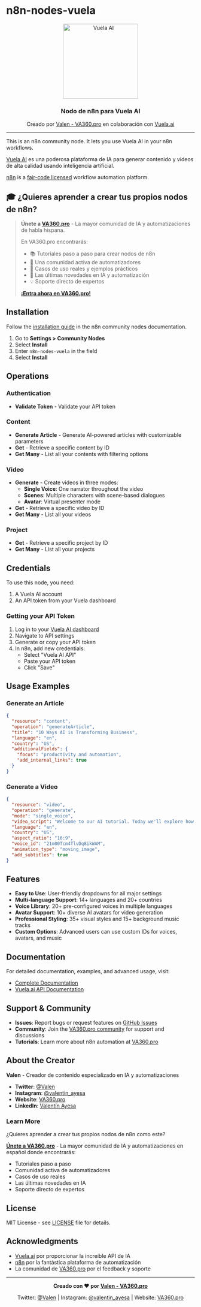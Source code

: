 # n8n-nodes-vuela

<div align="center">
  <img src="https://vuela.ai/logo.png" alt="Vuela AI" width="200"/>
  <h3>Nodo de n8n para Vuela AI</h3>
  <p>Creado por <a href="https://va360.pro">Valen - VA360.pro</a> en colaboración con <a href="https://vuela.ai">Vuela.ai</a></p>
</div>

---

This is an n8n community node. It lets you use Vuela AI in your n8n workflows.

[Vuela AI](https://vuela.ai) es una poderosa plataforma de IA para generar contenido y videos de alta calidad usando inteligencia artificial.

[n8n](https://n8n.io/) is a [fair-code licensed](https://docs.n8n.io/reference/license/) workflow automation platform.

## 🎓 ¿Quieres aprender a crear tus propios nodos de n8n?

> **Únete a [VA360.pro](https://va360.pro)** - La mayor comunidad de IA y automatizaciones de habla hispana. 
> 
> En VA360.pro encontrarás:
> - 📚 Tutoriales paso a paso para crear nodos de n8n
> - 🤝 Una comunidad activa de automatizadores
> - 🎯 Casos de uso reales y ejemplos prácticos
> - 🚀 Las últimas novedades en IA y automatización
> - 💡 Soporte directo de expertos
>
> **[¡Entra ahora en VA360.pro!](https://va360.pro)**

## Installation

Follow the [installation guide](https://docs.n8n.io/integrations/community-nodes/installation/) in the n8n community nodes documentation.

1. Go to **Settings > Community Nodes**
2. Select **Install**
3. Enter `n8n-nodes-vuela` in the field
4. Select **Install**

## Operations

### Authentication
- **Validate Token** - Validate your API token

### Content
- **Generate Article** - Generate AI-powered articles with customizable parameters
- **Get** - Retrieve a specific content by ID
- **Get Many** - List all your contents with filtering options

### Video
- **Generate** - Create videos in three modes:
  - **Single Voice**: One narrator throughout the video
  - **Scenes**: Multiple characters with scene-based dialogues
  - **Avatar**: Virtual presenter mode
- **Get** - Retrieve a specific video by ID
- **Get Many** - List all your videos

### Project
- **Get** - Retrieve a specific project by ID
- **Get Many** - List all your projects

## Credentials

To use this node, you need:

1. A Vuela AI account
2. An API token from your Vuela dashboard

### Getting your API Token

1. Log in to your [Vuela AI dashboard](https://app.vuela.ai)
2. Navigate to API settings
3. Generate or copy your API token
4. In n8n, add new credentials:
   - Select "Vuela AI API" 
   - Paste your API token
   - Click "Save"

## Usage Examples

### Generate an Article

```json
{
  "resource": "content",
  "operation": "generateArticle",
  "title": "10 Ways AI is Transforming Business",
  "language": "en",
  "country": "US",
  "additionalFields": {
    "focus": "productivity and automation",
    "add_internal_links": true
  }
}
```

### Generate a Video

```json
{
  "resource": "video",
  "operation": "generate",
  "mode": "single_voice",
  "video_script": "Welcome to our AI tutorial. Today we'll explore how artificial intelligence is transforming modern business.",
  "language": "en",
  "country": "US",
  "aspect_ratio": "16:9",
  "voice_id": "21m00Tcm4TlvDq8ikWAM",
  "animation_type": "moving_image",
  "add_subtitles": true
}
```

## Features

- **Easy to Use**: User-friendly dropdowns for all major settings
- **Multi-language Support**: 14+ languages and 20+ countries
- **Voice Library**: 20+ pre-configured voices in multiple languages
- **Avatar Support**: 10+ diverse AI avatars for video generation
- **Professional Styling**: 35+ visual styles and 15+ background music tracks
- **Custom Options**: Advanced users can use custom IDs for voices, avatars, and music

## Documentation

For detailed documentation, examples, and advanced usage, visit:
- [Complete Documentation](./DOCUMENTATION.md)
- [Vuela.ai API Documentation](https://docs.vuela.ai)

## Support & Community

- **Issues**: Report bugs or request features on [GitHub Issues](https://github.com/vuela-ai/n8n-node-vuela/issues)
- **Community**: Join the [VA360.pro community](https://va360.pro) for support and discussions
- **Tutorials**: Learn more about n8n automation at [VA360.pro](https://va360.pro)

## About the Creator

**Valen** - Creador de contenido especializado en IA y automatizaciones

- **Twitter**: [@Valen](https://twitter.com/Valen)
- **Instagram**: [@valentin_ayesa](https://instagram.com/valentin_ayesa)
- **Website**: [VA360.pro](https://va360.pro)
- **LinkedIn**: [Valentín Ayesa](https://linkedin.com/in/valentin-ayesa)

### Learn More

¿Quieres aprender a crear tus propios nodos de n8n como este? 

**[Únete a VA360.pro](https://va360.pro)** - La mayor comunidad de IA y automatizaciones en español donde encontrarás:

- Tutoriales paso a paso
- Comunidad activa de automatizadores
- Casos de uso reales
- Las últimas novedades en IA
- Soporte directo de expertos

## License

MIT License - see [LICENSE](LICENSE) file for details.

## Acknowledgments

- [Vuela.ai](https://vuela.ai) por proporcionar la increíble API de IA
- [n8n](https://n8n.io) por la fantástica plataforma de automatización
- La comunidad de [VA360.pro](https://va360.pro) por el feedback y soporte

---

<div align="center">
  <p><strong>Creado con ❤️ por <a href="https://va360.pro">Valen - VA360.pro</a></strong></p>
  <p>Twitter: <a href="https://twitter.com/Valen">@Valen</a> | Instagram: <a href="https://instagram.com/valentin_ayesa">@valentin_ayesa</a> | Website: <a href="https://va360.pro">VA360.pro</a></p>
</div>